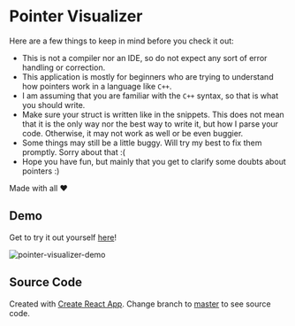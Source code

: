 # Pointer Visualizer

Here are a few things to keep in mind before you check it out:
- This is not a compiler nor an IDE, so do not expect any sort of error handling or correction.
- This application is mostly for beginners who are trying to understand how pointers work in a language like `C++`.
- I am assuming that you are familiar with the `C++` syntax, so that is what you should write.
- Make sure your struct is written like in the snippets. This does not mean that it is the only way nor the best way to write it, but how I parse your code. Otherwise, it may not work as well or be even buggier.
- Some things may still be a little buggy. Will try my best to fix them promptly. Sorry about that :(
- Hope you have fun, but mainly that you get to clarify some doubts about pointers :)

Made with all ♥

## Demo

Get to try it out yourself [here](https://nestoralfaro.github.io/pointer-visualizer/)!

![pointer-visualizer-demo](https://user-images.githubusercontent.com/83131937/172932076-d87cdaea-14a8-4c8e-94eb-258d6efb1539.gif)

## Source Code

Created with [Create React App](https://github.com/facebook/create-react-app). Change branch to [master](https://github.com/nestoralfaro/pointer-visualizer/tree/master) to see source code.
